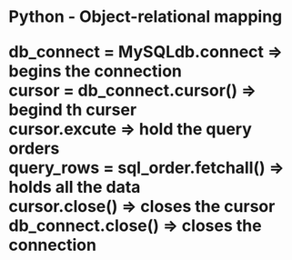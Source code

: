 <h1> Python - Object-relational mapping

db_connect = MySQLdb.connect => begins the connection <br>
cursor = db_connect.cursor() => begind th curser <br>
cursor.excute => hold the query orders <br>
query_rows = sql_order.fetchall() => holds all the data <br>
cursor.close() => closes the cursor <br>
db_connect.close() => closes the connection <br>
